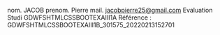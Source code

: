 nom. JACOB
prenom. Pierre
mail. jacobpierre25@gmail.com
Evaluation Studi GDWFSHTMLCSSBOOTEXAIII1A
Référence : GDWFSHTMLCSSBOOTEXAIII1B_301575_20220213152701
